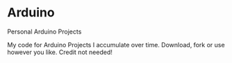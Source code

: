 # Arduino
Personal Arduino Projects

My code for Arduino Projects I accumulate over time.
Download, fork or use however you like. Credit not needed!
